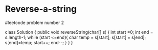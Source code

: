 # Reverse-a-string
#leetcode problem number 2

class Solution {
    public void reverseString(char[] s) {
        int start =0;
       int end = s.length-1;
       while (start <=end){
        char temp = s[start];
        s[start] = s[end];
        s[end]=temp;
        start++;
        end--;
      }
    }
}
